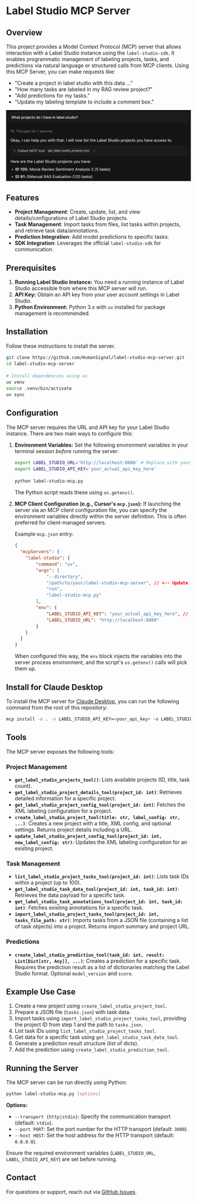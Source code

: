 # Label Studio MCP Server

## Overview

This project provides a Model Context Protocol (MCP) server that allows interaction with a Label Studio instance using the `label-studio-sdk`. It enables programmatic management of labeling projects, tasks, and predictions via natural language or structured calls from MCP clients. Using this MCP Server, you can make requests like: 

* "Create a project in label studio with this data ..." 
* "How many tasks are labeled in my RAG review project?" 
* "Add predictions for my tasks." 
* "Update my labeling template to include a comment box." 

<img src="./static/example.png" alt="Example usage of Label Studio MCP Server" width="600">

## Features

*   **Project Management**: Create, update, list, and view details/configurations of Label Studio projects.
*   **Task Management**: Import tasks from files, list tasks within projects, and retrieve task data/annotations.
*   **Prediction Integration**: Add model predictions to specific tasks.
*   **SDK Integration**: Leverages the official `label-studio-sdk` for communication.

## Prerequisites

1.  **Running Label Studio Instance:** You need a running instance of Label Studio accessible from where this MCP server will run.
2.  **API Key:** Obtain an API key from your user account settings in Label Studio.
3.  **Python Environment:** Python 3.x with `uv` installed for package management is recommended.

## Installation
Follow these instructions to install the server. 
```bash
git clone https://github.com/HumanSignal/label-studio-mcp-server.git 
cd label-studio-mcp-server

# Install dependencies using uv
uv venv
source .venv/bin/activate 
uv sync
```

## Configuration

The MCP server requires the URL and API key for your Label Studio instance. There are two main ways to configure this:

1.  **Environment Variables:**
    Set the following environment variables in your terminal session *before* running the server:
    ```bash
    export LABEL_STUDIO_URL='http://localhost:8080' # Replace with your LS URL
    export LABEL_STUDIO_API_KEY='your_actual_api_key_here'
    
    python label-studio-mcp.py
    ```
    The Python script reads these using `os.getenv()`.

2.  **MCP Client Configuration (e.g., Cursor's `mcp.json`):**
    If launching the server via an MCP client configuration file, you can specify the environment variables directly within the server definition. This is often preferred for client-managed servers.

    Example `mcp.json` entry:
    ```json
    {
      "mcpServers": {
        "label-studio": {
            "command": "uv",
            "args": [
                "--directory",
                "/path/to/your/label-studio-mcp-server", // <-- Update this path
                "run",
                "label-studio-mcp.py"
            ],
            "env": {
                "LABEL_STUDIO_API_KEY": "your_actual_api_key_here", // <-- Your API key
                "LABEL_STUDIO_URL": "http://localhost:8080"
            }
        }
      }
    }
    ```
    When configured this way, the `env` block injects the variables into the server process environment, and the script's `os.getenv()` calls will pick them up.

## Install for Claude Desktop

To install the MCP server for [Claude Desktop](https://claude.ai/download), you can run the following command from the root of this repository:
```bash
mcp install -e . -v LABEL_STUDIO_API_KEY=<your_api_key> -v LABEL_STUDIO_URL=<your_label_studio_url> label-studio-mcp.py
```

## Tools

The MCP server exposes the following tools:

### Project Management

*   **`get_label_studio_projects_tool()`**: Lists available projects (ID, title, task count).
*   **`get_label_studio_project_details_tool(project_id: int)`**: Retrieves detailed information for a specific project.
*   **`get_label_studio_project_config_tool(project_id: int)`**: Fetches the XML labeling configuration for a project.
*   **`create_label_studio_project_tool(title: str, label_config: str, ...)`**: Creates a new project with a title, XML config, and optional settings. Returns project details including a URL.
*   **`update_label_studio_project_config_tool(project_id: int, new_label_config: str)`**: Updates the XML labeling configuration for an existing project.

### Task Management

*   **`list_label_studio_project_tasks_tool(project_id: int)`**: Lists task IDs within a project (up to 100).
*   **`get_label_studio_task_data_tool(project_id: int, task_id: int)`**: Retrieves the data payload for a specific task.
*   **`get_label_studio_task_annotations_tool(project_id: int, task_id: int)`**: Fetches existing annotations for a specific task.
*   **`import_label_studio_project_tasks_tool(project_id: int, tasks_file_path: str)`**: Imports tasks from a JSON file (containing a list of task objects) into a project. Returns import summary and project URL.

### Predictions

*   **`create_label_studio_prediction_tool(task_id: int, result: List[Dict[str, Any]], ...)`**: Creates a prediction for a specific task. Requires the prediction result as a list of dictionaries matching the Label Studio format. Optional `model_version` and `score`.

## Example Use Case

1.  Create a new project using `create_label_studio_project_tool`.
2.  Prepare a JSON file (`tasks.json`) with task data.
3.  Import tasks using `import_label_studio_project_tasks_tool`, providing the project ID from step 1 and the path to `tasks.json`.
4.  List task IDs using `list_label_studio_project_tasks_tool`.
5.  Get data for a specific task using `get_label_studio_task_data_tool`.
6.  Generate a prediction result structure (list of dicts).
7.  Add the prediction using `create_label_studio_prediction_tool`.

## Running the Server

The MCP server can be run directly using Python:

```bash
python label-studio-mcp.py [options]
```

**Options:**

*   `--transport {http|stdio}`: Specify the communication transport (default: `stdio`).
*   `--port PORT`: Set the port number for the HTTP transport (default: `3000`).
*   `--host HOST`: Set the host address for the HTTP transport (default: `0.0.0.0`).

Ensure the required environment variables (`LABEL_STUDIO_URL`, `LABEL_STUDIO_API_KEY`) are set before running.


## Contact

For questions or support, reach out via [GitHub Issues](https://github.com/HumanSignal/label-studio-mcp-server/issues).
